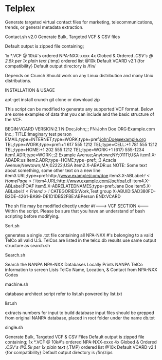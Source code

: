 # Telplex
Generate targeted virtual contact files for marketing, telecommunications, trends, or general metadata extraction.

Contact.sh v2.0
Generate Bulk, Targeted VCF & CSV files

Default output is zipped file containing;

1x *.VCF @ 10k#'s ordered NPA-NXX-xxxx
4x Globed & Ordered *.CSV's @ 2.5k per
1x plain text (*.tmp) ordered list @10k
Default VCARD v2.1 {for compatibility}
Default output directory is /fin/

Depends on Crunch
Should work on any Linux distribution and many Unix distributions. 

INSTALLATION & USAGE 

apt-get install crunch
git clone or download zip

This script can be modified to generate any supported VCF format. 
Below are some examples of data that you can include and the basic structure of the VCF.

BEGIN:VCARD
VERSION:2.1
N:Doe;John;;;
FN:John Doe
ORG:Example.com Inc.;
TITLE:Imaginary test person
EMAIL;type=INTERNET;type=WORK;type=pref:johnDoe@example.org
TEL;type=WORK;type=pref:+1 617 555 1212
TEL;type=CELL:+1 781 555 1212
TEL;type=HOME:+1 202 555 1212
TEL;type=WORK:+1 (617) 555-1234
item1.ADR;type=WORK:;;2 Example Avenue;Anytown;NY;01111;USA
item1.X-ABADR:us
item2.ADR;type=HOME;type=pref:;;3 Acacia Avenue;Newtown;MA;02222;USA
item2.X-ABADR:us
NOTE: Some text about something\, some other text on a new line
item3.URL;type=pref:http\://www.example/com/doe
item3.X-ABLabel:_$!<HomePage>!$_
item4.URL:http\://www.example.com/Joe/foaf.df
item4.X-ABLabel:FOAF
item5.X-ABRELATEDNAMES;type=pref:Jane Doe
item5.X-ABLabel:_$!<Friend>!$_
CATEGORIES:Work,Test group
X-ABUID:5AD380FD-B2DE-4261-BA99-DE1D1DB52FBE\:ABPerson
END:VCARD

The sh file may be modified directly under
#/---> VCF SECTION <---\
Within the script. Please be sure that you have an understand of bash scripting before modifying.

Sort.sh

generates a single .txt file containing
all NPA-NXX #'s belonging to a valid TelCo
all valid U.S. TelCos are listed in the telco.db 
results use same output structure as search.sh

Search.sh

Search the NANPA NPA-NXX Databases Locally
Prints NANPA TelCo information to screen
Lists TelCo Name, Location, & Contact from NPA-NXX Codes

machine.sh

database architect script
refer to list.sh
powered by list.txt

list.sh

extracts numbers for input to build database
input files should be grepped from original NANPA database, placed in root folder under the name db.txt

single.sh

Generate Bulk, Targeted VCF & CSV Files
Default output is zipped file containing;
 1x *.VCF @ 10k#'s ordered NPA-NXX-xxxx
 4x Globed & Ordered *.CSV's @2.5k per
 1x plain text (*.TMP) ordered list @10k
Default VCARD v2.1 {for compatibility}
Default output directory is /fin/zips
